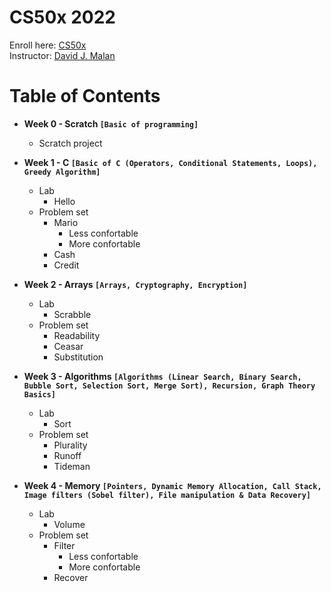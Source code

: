 # CS50x 2022

Enroll here: [CS50x](https://cs50.harvard.edu/x/2022/)<br/>
Instructor: [David J. Malan](https://cs.harvard.edu/malan/)

# Table of Contents 

* **Week 0 - Scratch ```[Basic of programming]```**
  * Scratch project

* **Week 1 - C ```[Basic of C (Operators, Conditional Statements, Loops), Greedy Algorithm]```**
  * Lab
    * Hello
  * Problem set
    * Mario
       * Less confortable
       * More confortable
    * Cash
    * Credit 

* **Week 2 - Arrays ```[Arrays, Cryptography, Encryption]```**
  * Lab
    * Scrabble
  * Problem set
    * Readability
    * Ceasar
    * Substitution
    
* **Week 3 - Algorithms ```[Algorithms (Linear Search, Binary Search, Bubble Sort, Selection Sort, Merge Sort), Recursion, Graph Theory Basics]```**
  * Lab
    * Sort
  * Problem set
    * Plurality
    * Runoff
    * Tideman
    
* **Week 4 - Memory ```[Pointers, Dynamic Memory Allocation, Call Stack, Image filters (Sobel filter), File manipulation & Data Recovery]```**
  * Lab
    * Volume
  * Problem set
    * Filter
      * Less confortable
      * More confortable
    * Recover
  
  
